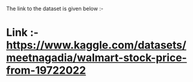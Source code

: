 The link to the dataset is given below :-

# Link :- https://www.kaggle.com/datasets/meetnagadia/walmart-stock-price-from-19722022
